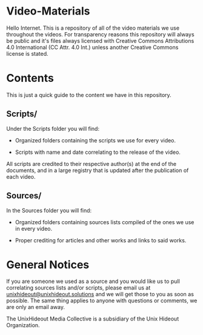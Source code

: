 # Video-Materials

Hello Internet.  This is a repository of all of the video materials we use throughout the videos.  For transparency reasons this repository will always be public and it's files always
licensed with Creative Commons Attributions 4.0 International (CC Attr. 4.0 Int.) unless another Creative Commons license is stated. 

# Contents

This is just a quick guide to the content we have in this repository.

## Scripts/

Under the Scripts folder you will find:


  - Organized folders containing the scripts we use for every video.  
      
  - Scripts with name and date correlating to the release of the video. 

All scripts are credited to their respective author(s) at the end of the documents, and in a large registry that is updated after the publication of each video.

## Sources/

In the Sources folder you will find:

  - Organized folders containing sources lists compiled of the ones we use in every video.

  - Proper crediting for articles and other works and links to said works.


# General Notices

If you are someone we used as a source and you would like us to pull correlating sources lists and/or scripts, please email us at unixhideout@unixhideout.solutions
and we will get those to you as soon as possible.  The same thing applies to anyone with questions or comments, we are only an email away.


The UnixHideout Media Collective is a subsidiary of the Unix Hideout Organization.
